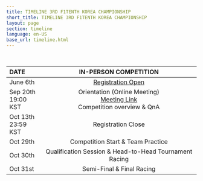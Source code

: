 ```yaml
---
title: TIMELINE 3RD F1TENTH KOREA CHAMPIONSHIP
short_title: TIMELINE 3RD F1TENTH KOREA CHAMPIONSHIP
layout: page
section: timeline
language: en-US
base_url: timeline.html
---
```

<br>

| DATE | IN-PERSON COMPETITION |
|:---|:---:|
| June 6th | [Registration Open](https://docs.google.com/forms/d/e/1FAIpQLSc8hK-SnthwWaVjcNTqFdi9nbaxAi6ImTIuK7bMWi-5cbc5zw/viewform) |
| Sep 20th <br> 19:00 KST |Orientation (Online Meeting) <br> [Meeting Link](https://unist-ac-kr.zoom.us/j/81497579832?pwd=nHrFm6Gcdm0Uy21bMCqFfOnaE1D7ub.1) <br> Competition overview & QnA |
| Oct 13th <br> 23:59 KST | Registration Close |
| Oct 29th | Competition Start & Team Practice |
| Oct 30th | Qualification Session & Head-to-Head Tournament Racing |
| Oct 31st | Semi-Final & Final Racing |

<!-- | DATE | IN-PERSON COMPETITION |
|:---|:---:|
| June 6th | [Registration opens](https://docs.google.com/forms/d/1ycNog7lz3oYiwzHIJfmzt0CW0E1GGCBMy1FUQ7ij1AI/viewform?edit_requested=true) |
| Sep 20th <br> 19:00 KST |Orientation (Online Meeting) <br> [Meeting Link](https://unist-kr.zoom.us/j/87812180691) <br> Demonstrate expectations, prospective participants can ask questions |
| Sep 29th <br> 23:59 KST | Registration closes |
| Oct 28th | Competition Start |
| Oct 29th | Team Practice |
| Oct 30th | Qualification Session & Head-to-Head tournament racing |
| Oct 31th | Semi-Final & Final Racing | -->



<!-- competition<br> 
| Oct 17th | Introduction to F1/10th Challenges , Lectures on Autonomous Driving Technology |
| Oct 18th | Race Day(Time Trial) |
| Oct 19th | Race Day(Head to Head) , Award Ceremony -->

